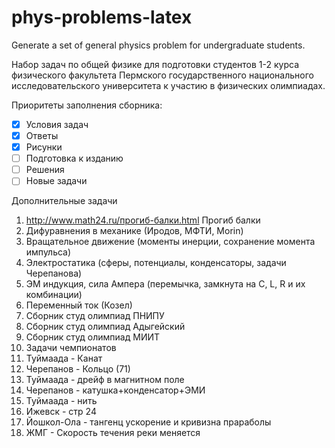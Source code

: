 # phys-problems-latex
Generate a set of general physics problem for undergraduate students.

Набор задач по общей физике для подготовки студентов 1-2 курса физического факультета Пермского государственного национального исследовательского университета к участию в физических олимпиадах.

Приоритеты заполнения сборника:
- [x] Условия задач
- [x] Ответы
- [x] Рисунки
- [ ] Подготовка к изданию 
- [ ] Решения
- [ ] Новые задачи

Дополнительные задачи
1. http://www.math24.ru/прогиб-балки.html Прогиб балки
2. Дифуравнения в механике (Иродов, МФТИ, Morin)
3. Вращательное движение (моменты инерции, сохранение момента импульса)
4. Электростатика (сферы, потенциалы, конденсаторы, задачи Черепанова)
5. ЭМ индукция, сила Ампера (перемычка, замкнута на C, L, R и их комбинации)
6. Переменный ток (Козел)
7. Сборник студ олимпиад ПНИПУ
8. Сборник студ олимпиад Адыгейский
9. Сборник студ олимпиад МИИТ
10. Задачи чемпионатов
11. Туймаада - Канат
12. Черепанов - Кольцо (71)
13. Туймаада - дрейф в магнитном поле
14. Черепанов - катушка+конденсатор+ЭМИ
15. Туймаада - нить
16. Ижевск - стр 24
17. Йошкол-Ола - тангенц ускорение и кривизна прараболы
18. ЖМГ - Скорость течения реки меняется
